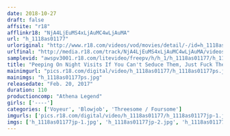 ```yaml
---
date: 2018-10-27
draft: false
affsite: "r18"
afflinkr18: "NjA4LjEuMS4xLjAuMC4wLjAuMA"
url: "h_1118as01177"
urloriginal: "http://www.r18.com/videos/vod/movies/detail/-/id=h_1118as01177"
urlfinal: "http://media.r18.com/track/NjA4LjEuMS4xLjAuMC4wLjAuMA/videos/vod/movies/detail/-/id=h_1118as01177"
samplevid: "awspv3001.r18.com/litevideo/freepv/h/h_1/h_1118as01177/h_1118as01177_dmb_s.mp4"
title: "Peeping On Night Visits If You Can't Seduce Them, Just Fuck Them!"
mainimgurl: "pics.r18.com/digital/video/h_1118as01177/h_1118as01177ps.jpg"
mainimgs: "h_1118as01177ps.jpg"
releasedate: "Feb. 20, 2017"
duration: 110
productioncomp: "Athena Legend"
girls: ['----']
categories: ['Voyeur', 'Blowjob', 'Threesome / Foursome']
imgurls: ['pics.r18.com/digital/video/h_1118as01177/h_1118as01177jp-1.jpg', 'pics.r18.com/digital/video/h_1118as01177/h_1118as01177jp-2.jpg', 'pics.r18.com/digital/video/h_1118as01177/h_1118as01177jp-3.jpg', 'pics.r18.com/digital/video/h_1118as01177/h_1118as01177jp-4.jpg', 'pics.r18.com/digital/video/h_1118as01177/h_1118as01177jp-5.jpg', 'pics.r18.com/digital/video/h_1118as01177/h_1118as01177jp-6.jpg', 'pics.r18.com/digital/video/h_1118as01177/h_1118as01177jp-7.jpg', 'pics.r18.com/digital/video/h_1118as01177/h_1118as01177jp-8.jpg', 'pics.r18.com/digital/video/h_1118as01177/h_1118as01177jp-9.jpg', 'pics.r18.com/digital/video/h_1118as01177/h_1118as01177jp-10.jpg', 'pics.r18.com/digital/video/h_1118as01177/h_1118as01177jp-11.jpg', 'pics.r18.com/digital/video/h_1118as01177/h_1118as01177jp-12.jpg', 'pics.r18.com/digital/video/h_1118as01177/h_1118as01177jp-13.jpg', 'pics.r18.com/digital/video/h_1118as01177/h_1118as01177jp-14.jpg', 'pics.r18.com/digital/video/h_1118as01177/h_1118as01177jp-15.jpg', 'pics.r18.com/digital/video/h_1118as01177/h_1118as01177jp-16.jpg', 'pics.r18.com/digital/video/h_1118as01177/h_1118as01177jp-17.jpg', 'pics.r18.com/digital/video/h_1118as01177/h_1118as01177jp-18.jpg', 'pics.r18.com/digital/video/h_1118as01177/h_1118as01177jp-19.jpg', 'pics.r18.com/digital/video/h_1118as01177/h_1118as01177jp-20.jpg']
imgs: ['h_1118as01177jp-1.jpg', 'h_1118as01177jp-2.jpg', 'h_1118as01177jp-3.jpg', 'h_1118as01177jp-4.jpg', 'h_1118as01177jp-5.jpg', 'h_1118as01177jp-6.jpg', 'h_1118as01177jp-7.jpg', 'h_1118as01177jp-8.jpg', 'h_1118as01177jp-9.jpg', 'h_1118as01177jp-10.jpg', 'h_1118as01177jp-11.jpg', 'h_1118as01177jp-12.jpg', 'h_1118as01177jp-13.jpg', 'h_1118as01177jp-14.jpg', 'h_1118as01177jp-15.jpg', 'h_1118as01177jp-16.jpg', 'h_1118as01177jp-17.jpg', 'h_1118as01177jp-18.jpg', 'h_1118as01177jp-19.jpg', 'h_1118as01177jp-20.jpg']
---
```

